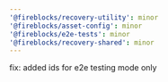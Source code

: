 ```yaml
---
'@fireblocks/recovery-utility': minor
'@fireblocks/asset-config': minor
'@fireblocks/e2e-tests': minor
'@fireblocks/recovery-shared': minor
---
```


fix: added ids for e2e testing mode only
